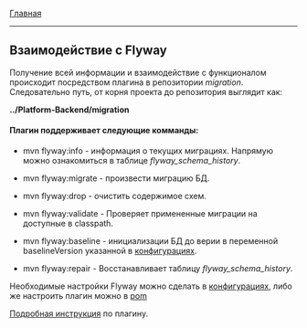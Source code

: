 [Главная](../README.md)
***
## Взаимодействие с Flyway
Получение всей информации и взаимодействие с функционалом 
происходит посредством плагина в репозитории *migration*.
Следовательно путь, от корня проекта до репозитория выглядит как:
  
**../Platform-Backend/migration**

#### Плагин поддерживает следующие комманды:
 - mvn flyway:info - информация о текущих миграциях. 
 Напрямую можно ознакомиться в таблице *flyway_schema_history*.
  
 - mvn flyway:migrate - произвести миграцию БД.
 - mvn flyway:drop - очистить содержимое схем.
 - mvn flyway:validate - Проверяет примененные миграции
  на доступные в classpath.
 - mvn flyway:baseline - инициализации БД
  до верии в переменной baselineVersion указанной
  в [конфигурациях][].
 - mvn flyway:repair - Восстанавливает таблицу *flyway_schema_history*.
 
Необходимые настройки Flyway можно сделать в [конфигурациях][],
либо же настроить плагин можно в 
[pom](../migration/pom.xml)

[Подробная инструкция](https://flywaydb.org/documentation/maven/)
по плагину.

 
[конфигурациях]: ../endpoint/src/main/resources/application.yml